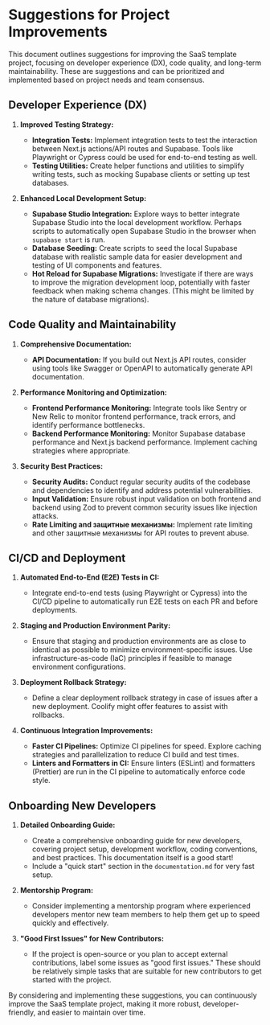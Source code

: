 # Suggestions for Project Improvements

This document outlines suggestions for improving the SaaS template project, focusing on developer experience (DX), code quality, and long-term maintainability. These are suggestions and can be prioritized and implemented based on project needs and team consensus.

## Developer Experience (DX)

1.  **Improved Testing Strategy:**

    - **Integration Tests:** Implement integration tests to test the interaction between Next.js actions/API routes and Supabase. Tools like Playwright or Cypress could be used for end-to-end testing as well.
    - **Testing Utilities:** Create helper functions and utilities to simplify writing tests, such as mocking Supabase clients or setting up test databases.

2.  **Enhanced Local Development Setup:**

    - **Supabase Studio Integration:** Explore ways to better integrate Supabase Studio into the local development workflow. Perhaps scripts to automatically open Supabase Studio in the browser when `supabase start` is run.
    - **Database Seeding:** Create scripts to seed the local Supabase database with realistic sample data for easier development and testing of UI components and features.
    - **Hot Reload for Supabase Migrations:** Investigate if there are ways to improve the migration development loop, potentially with faster feedback when making schema changes. (This might be limited by the nature of database migrations).

## Code Quality and Maintainability

1.  **Comprehensive Documentation:**

    - **API Documentation:** If you build out Next.js API routes, consider using tools like Swagger or OpenAPI to automatically generate API documentation.

2.  **Performance Monitoring and Optimization:**

    - **Frontend Performance Monitoring:** Integrate tools like Sentry or New Relic to monitor frontend performance, track errors, and identify performance bottlenecks.
    - **Backend Performance Monitoring:** Monitor Supabase database performance and Next.js backend performance. Implement caching strategies where appropriate.

3.  **Security Best Practices:**
    - **Security Audits:** Conduct regular security audits of the codebase and dependencies to identify and address potential vulnerabilities.
    - **Input Validation:** Ensure robust input validation on both frontend and backend using Zod to prevent common security issues like injection attacks.
    - **Rate Limiting and защитные механизмы:** Implement rate limiting and other защитные механизмы for API routes to prevent abuse.

## CI/CD and Deployment

1.  **Automated End-to-End (E2E) Tests in CI:**

    - Integrate end-to-end tests (using Playwright or Cypress) into the CI/CD pipeline to automatically run E2E tests on each PR and before deployments.

2.  **Staging and Production Environment Parity:**

    - Ensure that staging and production environments are as close to identical as possible to minimize environment-specific issues. Use infrastructure-as-code (IaC) principles if feasible to manage environment configurations.

3.  **Deployment Rollback Strategy:**

    - Define a clear deployment rollback strategy in case of issues after a new deployment. Coolify might offer features to assist with rollbacks.

4.  **Continuous Integration Improvements:**
    - **Faster CI Pipelines:** Optimize CI pipelines for speed. Explore caching strategies and parallelization to reduce CI build and test times.
    - **Linters and Formatters in CI:** Ensure linters (ESLint) and formatters (Prettier) are run in the CI pipeline to automatically enforce code style.

## Onboarding New Developers

1.  **Detailed Onboarding Guide:**

    - Create a comprehensive onboarding guide for new developers, covering project setup, development workflow, coding conventions, and best practices. This documentation itself is a good start!
    - Include a "quick start" section in the `documentation.md` for very fast setup.

2.  **Mentorship Program:**

    - Consider implementing a mentorship program where experienced developers mentor new team members to help them get up to speed quickly and effectively.

3.  **"Good First Issues" for New Contributors:**
    - If the project is open-source or you plan to accept external contributions, label some issues as "good first issues." These should be relatively simple tasks that are suitable for new contributors to get started with the project.

By considering and implementing these suggestions, you can continuously improve the SaaS template project, making it more robust, developer-friendly, and easier to maintain over time.
